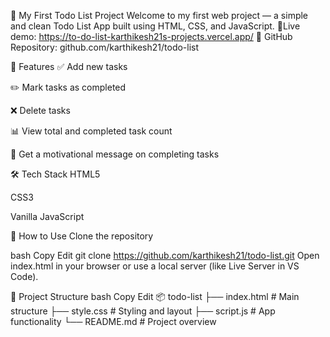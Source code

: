 📌 My First Todo List Project
Welcome to my first web project — a simple and clean Todo List App built using HTML, CSS, and JavaScript.
🔗Live demo: https://to-do-list-karthikesh21s-projects.vercel.app/
📁 GitHub Repository: github.com/karthikesh21/todo-list

🌟 Features
✅ Add new tasks

✏️ Mark tasks as completed

❌ Delete tasks

📊 View total and completed task count

🎉 Get a motivational message on completing tasks

🛠️ Tech Stack
HTML5

CSS3

Vanilla JavaScript

🚀 How to Use
Clone the repository

bash
Copy
Edit
git clone https://github.com/karthikesh21/todo-list.git
Open index.html in your browser or use a local server (like Live Server in VS Code).

📁 Project Structure
bash
Copy
Edit
📦 todo-list
├── index.html     # Main structure
├── style.css      # Styling and layout
├── script.js      # App functionality
└── README.md      # Project overview

